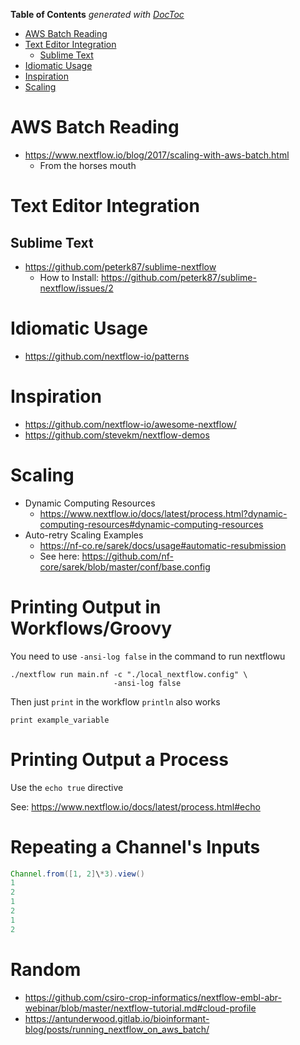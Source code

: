 <!-- START doctoc generated TOC please keep comment here to allow auto update -->
<!-- DON'T EDIT THIS SECTION, INSTEAD RE-RUN doctoc TO UPDATE -->

**Table of Contents** _generated with [DocToc](https://github.com/thlorenz/doctoc)_

-   [AWS Batch Reading](#aws-batch-reading)
-   [Text Editor Integration](#text-editor-integration)
    -   [Sublime Text](#sublime-text)
-   [Idiomatic Usage](#idiomatic-usage)
-   [Inspiration](#inspiration)
-   [Scaling](#scaling)

<!-- END doctoc generated TOC please keep comment here to allow auto update -->

# AWS Batch Reading

-   https://www.nextflow.io/blog/2017/scaling-with-aws-batch.html
    -   From the horses mouth

# Text Editor Integration

## Sublime Text

-   https://github.com/peterk87/sublime-nextflow
    -   How to Install: https://github.com/peterk87/sublime-nextflow/issues/2

# Idiomatic Usage

-   https://github.com/nextflow-io/patterns

# Inspiration

-   https://github.com/nextflow-io/awesome-nextflow/
-   https://github.com/stevekm/nextflow-demos

# Scaling

-   Dynamic Computing Resources
    -   https://www.nextflow.io/docs/latest/process.html?dynamic-computing-resources#dynamic-computing-resources
-   Auto-retry Scaling Examples
    -   https://nf-co.re/sarek/docs/usage#automatic-resubmission
    -   See here: https://github.com/nf-core/sarek/blob/master/conf/base.config

# Printing Output in Workflows/Groovy

You need to use `-ansi-log false` in the command to run nextflowu

```
./nextflow run main.nf -c "./local_nextflow.config" \
                       -ansi-log false
```

Then just `print` in the workflow
`println` also works

```
print example_variable
```

# Printing Output a Process

Use the `echo true` directive

See: https://www.nextflow.io/docs/latest/process.html#echo

# Repeating a Channel's Inputs

```groovy
Channel.from([1, 2]\*3).view()
1
2
1
2
1
2
```

# Random

-   https://github.com/csiro-crop-informatics/nextflow-embl-abr-webinar/blob/master/nextflow-tutorial.md#cloud-profile
-   https://antunderwood.gitlab.io/bioinformant-blog/posts/running_nextflow_on_aws_batch/
